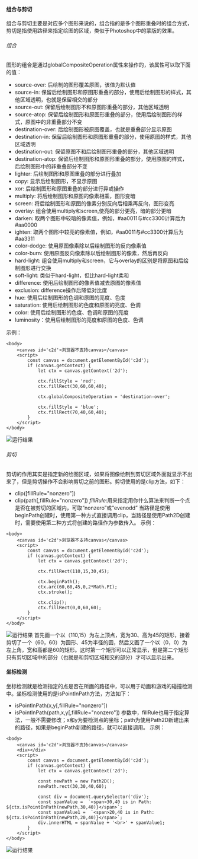 #### 组合与剪切
组合与剪切主要是对应多个图形来说的，组合指的是多个图形重叠时的组合方式，剪切是指使用路径来指定绘图的区域，类似于Photoshop中的蒙版的效果。

###### 组合
图形的组合是通过globalCompositeOperation属性来操作的，该属性可以取下面的值：
* source-over: 后绘制的图形覆盖原图，该值为默认值
* source-in: 保留后绘制图形和原图形重叠的部分，使用后绘制图形的样式，其他区域透明，也就是保留相交的部分
* source-out: 保留后绘制图形不和原图形重叠的部分，其他区域透明
* source-atop: 保留后绘制图形和原图形重叠的部分，使用后绘制图形的样式，原图中的非重叠部分不变
* destination-over: 后绘制图形被原图覆盖，也就是重叠部分显示原图
* destination-in: 保留后绘制图形和原图形重叠的部分，使用原图的样式，其他区域透明
* destination-out: 保留原图不和后绘制图形重叠的部分，其他区域透明
* destination-atop: 保留后绘制图形和原图形重叠的部分，使用原图的样式，后绘制图形中的非重叠部分不变
* lighter: 后绘制图形和原图重叠的部分进行叠加
* copy: 显示后绘制图形，不显示原图
* xor: 后绘制图形和原图重叠的部分进行异或操作
* multiply: 将后绘制图形和原图的像素相乘，图形变暗
* screen: 将后绘制图形和原图的像素分别反向后相乘再反向，图形变亮
* overlay: 组合使用multiply和screen,使亮的部分更亮，暗的部分更暗
* darken: 取两个图形中较暗的像素值，例如，#aa0011与#cc3300计算后为#aa0000
* ighten: 取两个图形中较亮的像素值，例如，#aa0011与#cc3300计算后为#aa3311
* color-dodge: 使用原图像素除以后绘制图形的反向像素值
* color-burn: 使用原图反向像素除以后绘制图形的像素，然后再反向
* hard-light: 组合使用multiply和screen，它与overlay的区别是将原图和后绘制图形进行交换
* soft-light: 类似于hard-light，但比hard-light柔和
* difference: 使用后绘制图形的像素值减去原图的像素值
* exclusion: difference操作后降低对比度
* hue: 使用后绘制图形的色调和原图的亮度、色度
* saturation: 使用后绘制图形的色度和原图的亮度、色调
* color: 使用后绘制图形的色度、色调和原图的亮度
* luminosity：使用后绘制图形的亮度和原图的色度、色调

示例：
```
<body>
    <canvas id='c2d'>浏览器不支持canvas</canvas>
    <script>
        const canvas = document.getElementById('c2d');
        if (canvas.getContext) {
            let ctx = canvas.getContext('2d');

            ctx.fillStyle = 'red';
            ctx.fillRect(30,60,60,40);

            ctx.globalCompositeOperation = 'destination-over';

            ctx.fillStyle = 'blue';
            ctx.fillRect(70,40,60,40);
        }
    </script>
</body>
```
![运行结果](https://upload-images.jianshu.io/upload_images/2789632-92f7fc75d2fa8f8a.png?imageMogr2/auto-orient/strip%7CimageView2/2/w/1240)

###### 剪切
剪切的作用其实是指定新的绘图区域，如果将图像绘制到剪切区域外面就显示不出来了，但是剪切操作不会影响剪切之前的图形。剪切使用的是clip方法，如下：
* clip([fillRule="nonzero"])
* clip(path[,fillRule="nonzero"])
*fillRule*:用来指定用你什么算法来判断一个点是否在被剪切的区域内，可取“nonzero”或“evenodd”
当路径是使用beginPath创建时，使用第一种方式直接调用clip，当路径是使用Path2D创建时，需要使用第二种方式将创建的路径作为参数传入。
示例：
```
<body>
    <canvas id='c2d'>浏览器不支持canvas</canvas>
    <script>
        const canvas = document.getElementById('c2d');
        if (canvas.getContext) {
            let ctx = canvas.getContext('2d');

            ctx.fillRect(110,15,30,45);

            ctx.beginPath();
            ctx.arc(60,60,45,0,2*Math.PI);
            ctx.stroke();

            ctx.clip();
            ctx.fillRect(0,0,60,60);
        }
    </script>
</body>
```
![运行结果](https://upload-images.jianshu.io/upload_images/2789632-f593ec4754b07331.png?imageMogr2/auto-orient/strip%7CimageView2/2/w/1240)
首先画一个以（110,15）为左上顶点，宽为30、高为45的矩形，接着剪切了一个（60，60）为圆形、45为半径的圆，然后又画了一个以（0，0）为左上角，宽和高都是60的矩形。这时第一个矩形可以正常显示，但是第二个矩形只有剪切区域中的部分（也就是和剪切区域相交的部分）才可以显示出来。

#### 坐标检测
坐标检测就是检测指定的点是否在所画的路径中，可以用于动画和游戏的碰撞检测中。坐标检测使用的是isPointInPath方法，方法如下：
* isPointInPath(x,y[,fillRule="nonzero"])
* isPointInPath(path,x,y[,fillRule="nonzero"])
参数中，fillRule也用于指定算法，一般不需要修改；x和y为要检测点的坐标；path为使用Path2D新建出来的路径，如果是beginPath新建的路径，就可以直接调用。
示例：
```
<body>
    <canvas id='c2d'>浏览器不支持canvas</canvas>
    <div></div>
    <script>
        const canvas = document.getElementById('c2d');
        if (canvas.getContext) {
            let ctx = canvas.getContext('2d');

            const newPath = new Path2D();
            newPath.rect(30,30,40,60);

            const div = document.querySelector('div');
            const spanValue =  `<span>30,40 is in Path: ${ctx.isPointInPath(newPath,30,40)}</span>`;
            const spanValue1 =  `<span>20,40 is in Path: ${ctx.isPointInPath(newPath,20,40)}</span>`;
            div.innerHTML = spanValue + '<br>' + spanValue1;
        }
    </script>
</body>
```
![运行结果](https://upload-images.jianshu.io/upload_images/2789632-3d2029dfdd0215f4.png?imageMogr2/auto-orient/strip%7CimageView2/2/w/1240)

